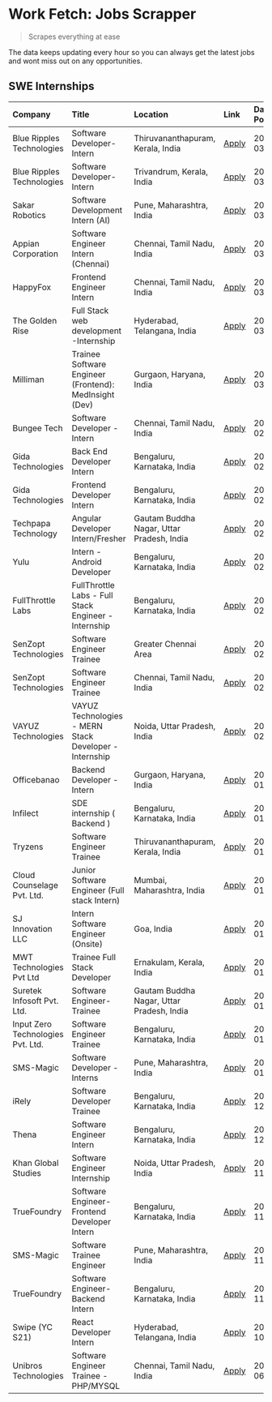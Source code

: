 # Work Fetch: Jobs Scrapper
> Scrapes everything at ease

The data keeps updating every hour so you can always get the latest jobs and wont miss out on any opportunities.

## SWE Internships
<!--START_SECTION:workfetch-->
| Company                           | Title                                                  | Location                                  | Link                                                                                                                                                                                                                                                                     | Date Posted   |
|:----------------------------------|:-------------------------------------------------------|:------------------------------------------|:-------------------------------------------------------------------------------------------------------------------------------------------------------------------------------------------------------------------------------------------------------------------------|:--------------|
| Blue Ripples Technologies         | Software Developer- Intern                             | Thiruvananthapuram, Kerala, India         | [Apply](https://in.linkedin.com/jobs/view/software-developer-intern-at-blue-ripples-technologies-3850505983?position=5&pageNum=0&refId=LOwnKLnFSqcUbyBkcbW0mQ%3D%3D&trackingId=LcvLU9Mt5BVZOX0ItbrRnQ%3D%3D&trk=public_jobs_jserp-result_search-card)                    | 2024-03-09    |
| Blue Ripples Technologies         | Software Developer- Intern                             | Trivandrum, Kerala, India                 | [Apply](https://in.linkedin.com/jobs/view/software-developer-intern-at-blue-ripples-technologies-3850694934?position=10&pageNum=0&refId=LOwnKLnFSqcUbyBkcbW0mQ%3D%3D&trackingId=4vos75%2FIM4b%2FIN8bN8DLkg%3D%3D&trk=public_jobs_jserp-result_search-card)               | 2024-03-08    |
| Sakar Robotics                    | Software Development Intern (AI)                       | Pune, Maharashtra, India                  | [Apply](https://in.linkedin.com/jobs/view/software-development-intern-ai-at-sakar-robotics-3848337951?position=29&pageNum=0&refId=LOwnKLnFSqcUbyBkcbW0mQ%3D%3D&trackingId=Ff1Ri%2Bk5WmZruWDql%2BGbHw%3D%3D&trk=public_jobs_jserp-result_search-card)                     | 2024-03-07    |
| Appian Corporation                | Software Engineer Intern (Chennai)                     | Chennai, Tamil Nadu, India                | [Apply](https://in.linkedin.com/jobs/view/software-engineer-intern-chennai-at-appian-corporation-3848335036?position=35&pageNum=0&refId=LOwnKLnFSqcUbyBkcbW0mQ%3D%3D&trackingId=OL01hQOrZ37plnNDxHbPWQ%3D%3D&trk=public_jobs_jserp-result_search-card)                   | 2024-03-07    |
| HappyFox                          | Frontend Engineer Intern                               | Chennai, Tamil Nadu, India                | [Apply](https://in.linkedin.com/jobs/view/frontend-engineer-intern-at-happyfox-3848357951?position=55&pageNum=0&refId=LOwnKLnFSqcUbyBkcbW0mQ%3D%3D&trackingId=PbPI62Eqz05y8mNP8F5U3g%3D%3D&trk=public_jobs_jserp-result_search-card)                                     | 2024-03-07    |
| The Golden Rise                   | Full Stack web development -Internship                 | Hyderabad, Telangana, India               | [Apply](https://in.linkedin.com/jobs/view/full-stack-web-development-internship-at-the-golden-rise-3847033236?position=37&pageNum=0&refId=LOwnKLnFSqcUbyBkcbW0mQ%3D%3D&trackingId=AdL0LpPeZopBOWYsDN%2Bp6Q%3D%3D&trk=public_jobs_jserp-result_search-card)               | 2024-03-05    |
| Milliman                          | Trainee Software Engineer (Frontend): MedInsight (Dev) | Gurgaon, Haryana, India                   | [Apply](https://in.linkedin.com/jobs/view/trainee-software-engineer-frontend-medinsight-dev-at-milliman-3792874280?position=6&pageNum=0&refId=LOwnKLnFSqcUbyBkcbW0mQ%3D%3D&trackingId=pyu2pvQv3ZGJRwnMi5lwLA%3D%3D&trk=public_jobs_jserp-result_search-card)             | 2024-03-01    |
| Bungee Tech                       | Software Developer - Intern                            | Chennai, Tamil Nadu, India                | [Apply](https://in.linkedin.com/jobs/view/software-developer-intern-at-bungee-tech-3842220746?position=46&pageNum=0&refId=LOwnKLnFSqcUbyBkcbW0mQ%3D%3D&trackingId=MAfnt%2FnaEvPsr5ea0KUuzA%3D%3D&trk=public_jobs_jserp-result_search-card)                               | 2024-02-28    |
| Gida Technologies                 | Back End Developer Intern                              | Bengaluru, Karnataka, India               | [Apply](https://in.linkedin.com/jobs/view/back-end-developer-intern-at-gida-technologies-3836849295?position=43&pageNum=0&refId=LOwnKLnFSqcUbyBkcbW0mQ%3D%3D&trackingId=psW51ywAv7Jc99EXiyrxtw%3D%3D&trk=public_jobs_jserp-result_search-card)                           | 2024-02-23    |
| Gida Technologies                 | Frontend Developer Intern                              | Bengaluru, Karnataka, India               | [Apply](https://in.linkedin.com/jobs/view/frontend-developer-intern-at-gida-technologies-3836040945?position=13&pageNum=0&refId=LOwnKLnFSqcUbyBkcbW0mQ%3D%3D&trackingId=WYCeKLETbocTER2jD2Ouyw%3D%3D&trk=public_jobs_jserp-result_search-card)                           | 2024-02-21    |
| Techpapa Technology               | Angular Developer Intern/Fresher                       | Gautam Buddha Nagar, Uttar Pradesh, India | [Apply](https://in.linkedin.com/jobs/view/angular-developer-intern-fresher-at-techpapa-technology-3834305862?position=54&pageNum=0&refId=LOwnKLnFSqcUbyBkcbW0mQ%3D%3D&trackingId=Xu6o5PnLIpeh23EUL4UVjw%3D%3D&trk=public_jobs_jserp-result_search-card)                  | 2024-02-20    |
| Yulu                              | Intern - Android Developer                             | Bengaluru, Karnataka, India               | [Apply](https://in.linkedin.com/jobs/view/intern-android-developer-at-yulu-3834459982?position=49&pageNum=0&refId=LOwnKLnFSqcUbyBkcbW0mQ%3D%3D&trackingId=O%2FJb9xfytfSngxr%2BR9caxw%3D%3D&trk=public_jobs_jserp-result_search-card)                                     | 2024-02-19    |
| FullThrottle Labs                 | FullThrottle Labs - Full Stack Engineer - Internship   | Bengaluru, Karnataka, India               | [Apply](https://in.linkedin.com/jobs/view/fullthrottle-labs-full-stack-engineer-internship-at-fullthrottle-labs-3829636016?position=53&pageNum=0&refId=LOwnKLnFSqcUbyBkcbW0mQ%3D%3D&trackingId=%2FLrulDrWLgEbPkljV2Tkfg%3D%3D&trk=public_jobs_jserp-result_search-card)  | 2024-02-17    |
| SenZopt Technologies              | Software Engineer Trainee                              | Greater Chennai Area                      | [Apply](https://in.linkedin.com/jobs/view/software-engineer-trainee-at-senzopt-technologies-3827688781?position=31&pageNum=0&refId=LOwnKLnFSqcUbyBkcbW0mQ%3D%3D&trackingId=ID0raatIlATBqiC%2BSY6H3A%3D%3D&trk=public_jobs_jserp-result_search-card)                      | 2024-02-12    |
| SenZopt Technologies              | Software Engineer Trainee                              | Chennai, Tamil Nadu, India                | [Apply](https://in.linkedin.com/jobs/view/software-engineer-trainee-at-senzopt-technologies-3827686880?position=44&pageNum=0&refId=LOwnKLnFSqcUbyBkcbW0mQ%3D%3D&trackingId=k4DQozqD30Qy1WW5dt5AuA%3D%3D&trk=public_jobs_jserp-result_search-card)                        | 2024-02-12    |
| VAYUZ Technologies                | VAYUZ Technologies - MERN Stack Developer - Internship | Noida, Uttar Pradesh, India               | [Apply](https://in.linkedin.com/jobs/view/vayuz-technologies-mern-stack-developer-internship-at-vayuz-technologies-3822619356?position=57&pageNum=0&refId=LOwnKLnFSqcUbyBkcbW0mQ%3D%3D&trackingId=HbZljdSNkj5NSD2QPjaJNw%3D%3D&trk=public_jobs_jserp-result_search-card) | 2024-02-10    |
| Officebanao                       | Backend Developer - Intern                             | Gurgaon, Haryana, India                   | [Apply](https://in.linkedin.com/jobs/view/backend-developer-intern-at-officebanao-3814263731?position=22&pageNum=0&refId=LOwnKLnFSqcUbyBkcbW0mQ%3D%3D&trackingId=VMMQSeHLWYyvcQl%2F29%2BM9w%3D%3D&trk=public_jobs_jserp-result_search-card)                              | 2024-01-31    |
| Infilect                          | SDE internship ( Backend )                             | Bengaluru, Karnataka, India               | [Apply](https://in.linkedin.com/jobs/view/sde-internship-backend-at-infilect-3815120558?position=23&pageNum=0&refId=LOwnKLnFSqcUbyBkcbW0mQ%3D%3D&trackingId=a8Z7BTlkkXZPGAu9o4A66Q%3D%3D&trk=public_jobs_jserp-result_search-card)                                       | 2024-01-25    |
| Tryzens                           | Software Engineer Trainee                              | Thiruvananthapuram, Kerala, India         | [Apply](https://in.linkedin.com/jobs/view/software-engineer-trainee-at-tryzens-3809363491?position=34&pageNum=0&refId=LOwnKLnFSqcUbyBkcbW0mQ%3D%3D&trackingId=jzgdy2ZRjAxG1vQQZYbE3w%3D%3D&trk=public_jobs_jserp-result_search-card)                                     | 2024-01-18    |
| Cloud Counselage Pvt. Ltd.        | Junior Software Engineer (Full stack Intern)           | Mumbai, Maharashtra, India                | [Apply](https://in.linkedin.com/jobs/view/junior-software-engineer-full-stack-intern-at-cloud-counselage-pvt-ltd-3803132814?position=24&pageNum=0&refId=LOwnKLnFSqcUbyBkcbW0mQ%3D%3D&trackingId=YCth4t%2FRVKqM9MHX8nJj8w%3D%3D&trk=public_jobs_jserp-result_search-card) | 2024-01-11    |
| SJ Innovation LLC                 | Intern Software Engineer (Onsite)                      | Goa, India                                | [Apply](https://in.linkedin.com/jobs/view/intern-software-engineer-onsite-at-sj-innovation-llc-3799959011?position=38&pageNum=0&refId=LOwnKLnFSqcUbyBkcbW0mQ%3D%3D&trackingId=y8fYwcLX4VDWEyObFhs5EA%3D%3D&trk=public_jobs_jserp-result_search-card)                     | 2024-01-11    |
| MWT Technologies Pvt Ltd          | Trainee Full Stack Developer                           | Ernakulam, Kerala, India                  | [Apply](https://in.linkedin.com/jobs/view/trainee-full-stack-developer-at-mwt-technologies-pvt-ltd-3800921715?position=7&pageNum=0&refId=LOwnKLnFSqcUbyBkcbW0mQ%3D%3D&trackingId=kwbqXsI%2Bdu6vJvKccsS20w%3D%3D&trk=public_jobs_jserp-result_search-card)                | 2024-01-09    |
| Suretek Infosoft Pvt. Ltd.        | Software Engineer-Trainee                              | Gautam Buddha Nagar, Uttar Pradesh, India | [Apply](https://in.linkedin.com/jobs/view/software-engineer-trainee-at-suretek-infosoft-pvt-ltd-3800934643?position=19&pageNum=0&refId=LOwnKLnFSqcUbyBkcbW0mQ%3D%3D&trackingId=V%2BdilSpxSdTfz%2FfeqsOaPQ%3D%3D&trk=public_jobs_jserp-result_search-card)                | 2024-01-09    |
| Input Zero Technologies Pvt. Ltd. | Software Engineer Trainee                              | Bengaluru, Karnataka, India               | [Apply](https://in.linkedin.com/jobs/view/software-engineer-trainee-at-input-zero-technologies-pvt-ltd-3800927643?position=28&pageNum=0&refId=LOwnKLnFSqcUbyBkcbW0mQ%3D%3D&trackingId=vk89gRVXiPAmbglqn17KNA%3D%3D&trk=public_jobs_jserp-result_search-card)             | 2024-01-09    |
| SMS-Magic                         | Software Developer -Interns                            | Pune, Maharashtra, India                  | [Apply](https://in.linkedin.com/jobs/view/software-developer-interns-at-sms-magic-3799485343?position=32&pageNum=0&refId=LOwnKLnFSqcUbyBkcbW0mQ%3D%3D&trackingId=hQuUNpiSvr8zaMX7ceeN4Q%3D%3D&trk=public_jobs_jserp-result_search-card)                                  | 2024-01-05    |
| iRely                             | Software Developer Trainee                             | Bengaluru, Karnataka, India               | [Apply](https://in.linkedin.com/jobs/view/software-developer-trainee-at-irely-3801577534?position=12&pageNum=0&refId=LOwnKLnFSqcUbyBkcbW0mQ%3D%3D&trackingId=lt1oSY988xzjlQm%2FTxKxUA%3D%3D&trk=public_jobs_jserp-result_search-card)                                    | 2023-12-22    |
| Thena                             | Software Engineer Intern                               | Bengaluru, Karnataka, India               | [Apply](https://in.linkedin.com/jobs/view/software-engineer-intern-at-thena-3778731751?position=15&pageNum=0&refId=LOwnKLnFSqcUbyBkcbW0mQ%3D%3D&trackingId=J40Kf4SfODSTjHskrS9ykw%3D%3D&trk=public_jobs_jserp-result_search-card)                                        | 2023-12-05    |
| Khan Global Studies               | Software Engineer Internship                           | Noida, Uttar Pradesh, India               | [Apply](https://in.linkedin.com/jobs/view/software-engineer-internship-at-khan-global-studies-3766942197?position=48&pageNum=0&refId=LOwnKLnFSqcUbyBkcbW0mQ%3D%3D&trackingId=Q831lRmIKdV9kx2ySz0lvA%3D%3D&trk=public_jobs_jserp-result_search-card)                      | 2023-11-27    |
| TrueFoundry                       | Software Engineer- Frontend Developer Intern           | Bengaluru, Karnataka, India               | [Apply](https://in.linkedin.com/jobs/view/software-engineer-frontend-developer-intern-at-truefoundry-3790095058?position=14&pageNum=0&refId=LOwnKLnFSqcUbyBkcbW0mQ%3D%3D&trackingId=MmPLg%2F9pJAzz3yTRVo%2BjHA%3D%3D&trk=public_jobs_jserp-result_search-card)           | 2023-11-24    |
| SMS-Magic                         | Software Trainee Engineer                              | Pune, Maharashtra, India                  | [Apply](https://in.linkedin.com/jobs/view/software-trainee-engineer-at-sms-magic-3761409781?position=26&pageNum=0&refId=LOwnKLnFSqcUbyBkcbW0mQ%3D%3D&trackingId=jlraXMx5X7wPAgFac0%2FN0A%3D%3D&trk=public_jobs_jserp-result_search-card)                                 | 2023-11-16    |
| TrueFoundry                       | Software Engineer-Backend Intern                       | Bengaluru, Karnataka, India               | [Apply](https://in.linkedin.com/jobs/view/software-engineer-backend-intern-at-truefoundry-3779508170?position=27&pageNum=0&refId=LOwnKLnFSqcUbyBkcbW0mQ%3D%3D&trackingId=PLj0Tl6zu8l1wCOqjMu5nQ%3D%3D&trk=public_jobs_jserp-result_search-card)                          | 2023-11-10    |
| Swipe (YC S21)                    | React Developer Intern                                 | Hyderabad, Telangana, India               | [Apply](https://in.linkedin.com/jobs/view/react-developer-intern-at-swipe-yc-s21-3737600089?position=16&pageNum=0&refId=LOwnKLnFSqcUbyBkcbW0mQ%3D%3D&trackingId=XwPY1nLkTcUbI2c6Gwb%2FSw%3D%3D&trk=public_jobs_jserp-result_search-card)                                 | 2023-10-13    |
| Unibros Technologies              | Software Engineer Trainee - PHP/MYSQL                  | Chennai, Tamil Nadu, India                | [Apply](https://in.linkedin.com/jobs/view/software-engineer-trainee-php-mysql-at-unibros-technologies-3656599241?position=33&pageNum=0&refId=LOwnKLnFSqcUbyBkcbW0mQ%3D%3D&trackingId=qAam60tYtjL2KtGyBl3Zvg%3D%3D&trk=public_jobs_jserp-result_search-card)              | 2023-06-12    |
<!--END_SECTION:workfetch-->
